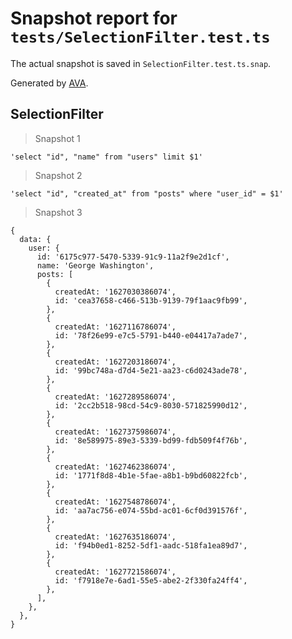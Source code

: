 # Snapshot report for `tests/SelectionFilter.test.ts`

The actual snapshot is saved in `SelectionFilter.test.ts.snap`.

Generated by [AVA](https://avajs.dev).

## SelectionFilter

> Snapshot 1

    'select "id", "name" from "users" limit $1'

> Snapshot 2

    'select "id", "created_at" from "posts" where "user_id" = $1'

> Snapshot 3

    {
      data: {
        user: {
          id: '6175c977-5470-5339-91c9-11a2f9e2d1cf',
          name: 'George Washington',
          posts: [
            {
              createdAt: '1627030386074',
              id: 'cea37658-c466-513b-9139-79f1aac9fb99',
            },
            {
              createdAt: '1627116786074',
              id: '78f26e99-e7c5-5791-b440-e04417a7ade7',
            },
            {
              createdAt: '1627203186074',
              id: '99bc748a-d7d4-5e21-aa23-c6d0243ade78',
            },
            {
              createdAt: '1627289586074',
              id: '2cc2b518-98cd-54c9-8030-571825990d12',
            },
            {
              createdAt: '1627375986074',
              id: '8e589975-89e3-5339-bd99-fdb509f4f76b',
            },
            {
              createdAt: '1627462386074',
              id: '1771f8d8-4b1e-5fae-a8b1-b9bd60822fcb',
            },
            {
              createdAt: '1627548786074',
              id: 'aa7ac756-e074-55bd-ac01-6cf0d391576f',
            },
            {
              createdAt: '1627635186074',
              id: 'f94b0ed1-8252-5df1-aadc-518fa1ea89d7',
            },
            {
              createdAt: '1627721586074',
              id: 'f7918e7e-6ad1-55e5-abe2-2f330fa24ff4',
            },
          ],
        },
      },
    }

